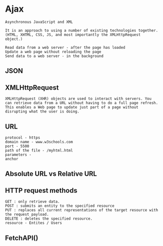 # Ajax
    Asynchronous JavaScript and XML

    It is an approach to using a number of existing technologies together. (HTML, XHTML, CSS, JS, and most importantly the XMLHttpRequest object.)

    Read data from a web server - after the page has loaded
    Update a web page without reloading the page
    Send data to a web server - in the background

## JSON

## XMLHttpRequest
    XMLHttpRequest (XHR) objects are used to interact with servers. You can retrieve data from a URL without having to do a full page refresh. This enables a Web page to update just part of a page without disrupting what the user is doing.
    
## URL
    protocol - https
    domain name - www.w3schools.com
    port - 5500
    path of the file - /myhtml.html
    parameters - 
    anchor

## Absolute URL vs Relative URL

## HTTP request methods
    GET : only retrieve data.
    POST : submits an entity to the specified resource
    PUT : replaces all current representations of the target resource with the request payload.
    DELETE : deletes the specified resource.
    resource - Entites / Users
    
## FetchAPI()